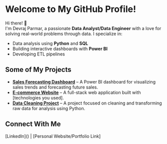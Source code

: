 # Welcome to My GitHub Profile!

Hi there! 👋  
I'm Devraj Parmar, a passionate **Data Analyst/Data Engineer** with a love for solving real-world problems through data. I specialize in:
- Data analysis using **Python** and **SQL**
- Building interactive dashboards with **Power BI**
- Developing ETL pipelines
## Some of My Projects
- **[Sales Forecasting Dashboard](link-to-repo)** – A Power BI dashboard for visualizing sales trends and forecasting future sales.
- **[E-commerce Website](link-to-repo)** – A full-stack web application built with [technologies you used].
- **[Data Cleaning Project](link-to-repo)** – A project focused on cleaning and transforming raw data for analysis using Python.

## Connect With Me
[LinkedIn](<script src="https://platform.linkedin.com/badges/js/profile.js" async defer type="text/javascript">https://www.linkedin.com/in/devraj-parmar-32932b233/</script>) | [Personal Website/Portfolio Link]
